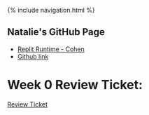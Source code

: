 {% include navigation.html %}

## Natalie's GitHub Page

- [Replit Runtime - Cohen](https://replit.com/@NatalieCohen/nataliecohengithubio-4#.replit)
- [Github link](https://github.com/nataliecohen/nataliecohen.github.io)



# Week 0 Review Ticket: 
[Review Ticket](https://github.com/nataliecohen/nataliecohen.github.io/issues/1)






